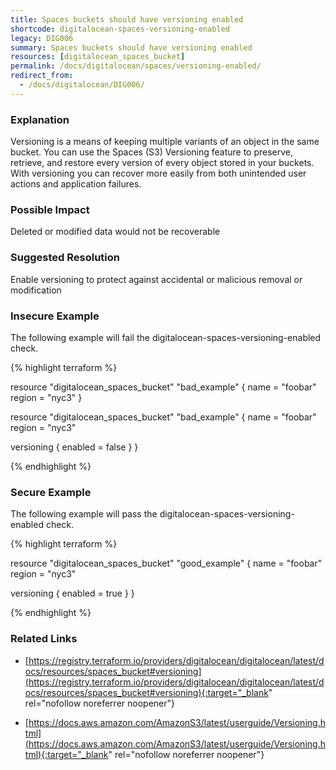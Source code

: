 ```yaml
---
title: Spaces buckets should have versioning enabled
shortcode: digitalocean-spaces-versioning-enabled
legacy: DIG006
summary: Spaces buckets should have versioning enabled 
resources: [digitalocean_spaces_bucket] 
permalink: /docs/digitalocean/spaces/versioning-enabled/
redirect_from: 
  - /docs/digitalocean/DIG006/
---
```


### Explanation


Versioning is a means of keeping multiple variants of an object in the same bucket. You can use the Spaces (S3) Versioning feature to preserve, retrieve, and restore every version of every object stored in your buckets. With versioning you can recover more easily from both unintended user actions and application failures.


### Possible Impact
Deleted or modified data would not be recoverable

### Suggested Resolution
Enable versioning to protect against accidental or malicious removal or modification


### Insecure Example

The following example will fail the digitalocean-spaces-versioning-enabled check.

{% highlight terraform %}

resource "digitalocean_spaces_bucket" "bad_example" {
  name   = "foobar"
  region = "nyc3"
}

resource "digitalocean_spaces_bucket" "bad_example" {
  name   = "foobar"
  region = "nyc3"

  versioning {
	enabled = false	
  }
}

{% endhighlight %}



### Secure Example

The following example will pass the digitalocean-spaces-versioning-enabled check.

{% highlight terraform %}

resource "digitalocean_spaces_bucket" "good_example" {
  name   = "foobar"
  region = "nyc3"

  versioning {
	enabled = true
  }
}

{% endhighlight %}



### Related Links


- [https://registry.terraform.io/providers/digitalocean/digitalocean/latest/docs/resources/spaces_bucket#versioning](https://registry.terraform.io/providers/digitalocean/digitalocean/latest/docs/resources/spaces_bucket#versioning){:target="_blank" rel="nofollow noreferrer noopener"}

- [https://docs.aws.amazon.com/AmazonS3/latest/userguide/Versioning.html](https://docs.aws.amazon.com/AmazonS3/latest/userguide/Versioning.html){:target="_blank" rel="nofollow noreferrer noopener"}



